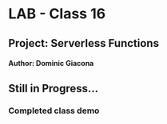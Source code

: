 # LAB - Class 16
## Project: Serverless Functions
#### Author: Dominic Giacona

## Still in Progress...

### Completed class demo


